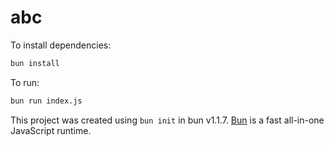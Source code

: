 # abc

To install dependencies:

```bash
bun install
```

To run:

```bash
bun run index.js
```

This project was created using `bun init` in bun v1.1.7. [Bun](https://bun.sh) is a fast all-in-one JavaScript runtime.
